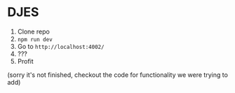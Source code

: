 # DJES

1. Clone repo
2. `npm run dev`
3. Go to `http://localhost:4002/`
4. ???
5. Profit

(sorry it's not finished, checkout the code for functionality we were trying to add)

